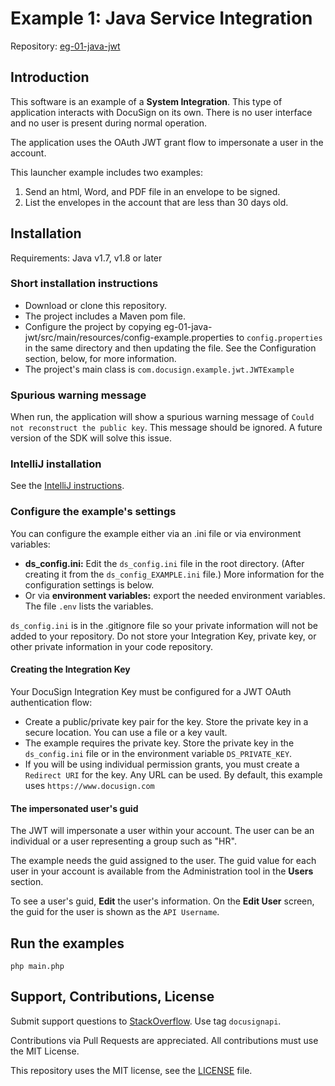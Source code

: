 # Example 1: Java Service Integration

Repository: [eg-01-java-jwt](https://github.com/docusign/eg-01-java-jwt)

<!--
## Articles and Screencasts

* Guide: Using OAuth JWT flow with DocuSign.
* Screencast: Using OAuth JWT flow with DocuSign.
* Guide: Sending an envelope with the Node.JS SDK.
* Screencast: Sending an example with Node.JS SDK.
-->

## Introduction

This software is an example of a **System Integration**.
This type of application interacts with DocuSign on its
own. There is no user interface and no user is present
during normal operation.

The application uses the OAuth JWT grant flow to impersonate
a user in the account.

This launcher example includes two examples:
1. Send an html, Word, and PDF file in an envelope to be signed.
1. List the envelopes in the account that are less than 30 days old.

## Installation

Requirements: Java v1.7, v1.8 or later

### Short installation instructions
* Download or clone this repository.
* The project includes a Maven pom file.
* Configure the project by copying
  eg-01-java-jwt/src/main/resources/config-example.properties
  to `config.properties` in the same directory and then
  updating the file. See the Configuration section, below,
  for more information.
* The project's main class is
  `com.docusign.example.jwt.JWTExample`

### Spurious warning message
When run, the application will show a spurious
warning message of `Could not reconstruct the public key`.
This message should be ignored. A future version of the
SDK will solve this issue.

### IntelliJ installation

See the [IntelliJ instructions]().

### Configure the example's settings

You can configure the example either via an .ini file or via
environment variables:

*  **ds_config.ini:** Edit the `ds_config.ini` file in the root
   directory.
   (After creating it from the `ds_config_EXAMPLE.ini` file.)
   More information for the configuration settings is below.
*  Or via **environment variables:** export the needed
   environment variables. The file `.env` lists the variables.

`ds_config.ini` is in the .gitignore file so your
private information will not be added to your repository.
Do not store your Integration Key, private key, or other
private information in your code repository.

#### Creating the Integration Key
Your DocuSign Integration Key must be configured for a JWT OAuth authentication flow:
* Create a public/private key pair for the key. Store the private key
  in a secure location. You can use a file or a key vault.
* The example requires the private key. Store the private key in the
  `ds_config.ini` file or in the environment variable
  `DS_PRIVATE_KEY`.
* If you will be using individual permission grants, you must create a
  `Redirect URI` for the key. Any URL can be used. By default, this
  example uses `https://www.docusign.com`

#### The impersonated user's guid
The JWT will impersonate a user within your account. The user can be
an individual or a user representing a group such as "HR".

The example needs the guid assigned to the user.
The guid value for each user in your account is available from
the Administration tool in the **Users** section.

To see a user's guid, **Edit** the user's information.
On the **Edit User** screen, the guid for the user is shown as
the `API Username`.

## Run the examples

````
php main.php
````

## Support, Contributions, License

Submit support questions to [StackOverflow](https://stackoverflow.com). Use tag `docusignapi`.

Contributions via Pull Requests are appreciated.
All contributions must use the MIT License.

This repository uses the MIT license, see the
[LICENSE](https://github.com/docusign/eg-01-java-jwt/blob/master/LICENSE) file.
